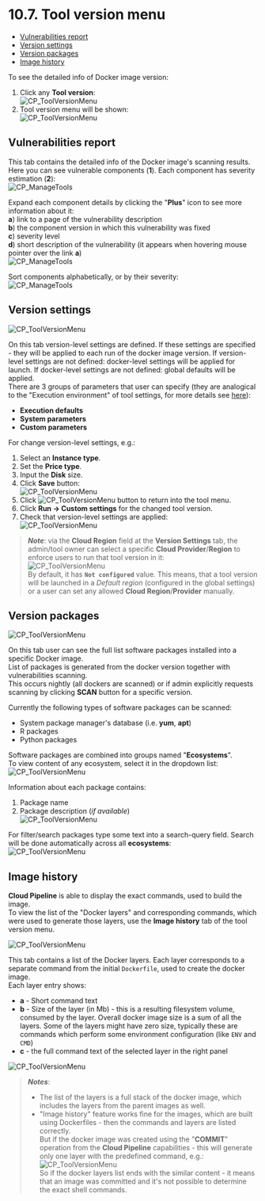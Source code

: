 # 10.7. Tool version menu

- [Vulnerabilities report](#vulnerabilities-report)
- [Version settings](#version-settings)
- [Version packages](#version-packages)
- [Image history](#image-history)

To see the detailed info of Docker image version:

1. Click any **Tool version**:  
    ![CP_ToolVersionMenu](attachments/ToolVersionMenu_01.png)
2. Tool version menu will be shown:  
    ![CP_ToolVersionMenu](attachments/ToolVersionMenu_02.png)

## Vulnerabilities report

This tab contains the detailed info of the Docker image's scanning results.  
Here you can see vulnerable components (**1**). Each component has severity estimation (**2**):  
![CP_ManageTools](attachments/ToolVersionMenu_03.png)

Expand each component details by clicking the "**Plus**" icon to see more information about it:  
**a**) link to a page of the vulnerability description  
**b**) the component version in which this vulnerability was fixed  
**c**) severity level  
**d**) short description of the vulnerability (it appears when hovering mouse pointer over the link **a**)  
![CP_ManageTools](attachments/ToolVersionMenu_04.png)

Sort components alphabetically, or by their severity:  
![CP_ManageTools](attachments/ToolVersionMenu_05.png)

## Version settings

![CP_ToolVersionMenu](attachments/ToolVersionMenu_06.png)

On this tab version-level settings are defined. If these settings are specified - they will be applied to each run of the docker image version. If version-level settings are not defined: docker-level settings will be applied for launch. If docker-level settings are not defined: global defaults will be applied.  
There are 3 groups of parameters that user can specify (they are analogical to the "Execution environment" of tool settings, for more details see [here](10._Manage_Tools.md#settings-tab)):

- **Execution defaults**
- **System parameters**
- **Custom parameters**

For change version-level settings, e.g.:

1. Select an **Instance type**.
2. Set the **Price type**.
3. Input the **Disk** size.
4. Click **Save** button:  
    ![CP_ToolVersionMenu](attachments/ToolVersionMenu_07.png)
5. Click ![CP_ToolVersionMenu](attachments/ToolVersionMenu_08.png) button to return into the tool menu.
6. Click **Run → Custom settings** for the changed tool version.
7. Check that version-level settings are applied:  
    ![CP_ToolVersionMenu](attachments/ToolVersionMenu_09.png)

> **_Note_**: via the **Cloud Region** field at the **Version Settings** tab, the admin/tool owner can select a specific **Cloud Provider**/**Region** to enforce users to run that tool version in it:  
> ![CP_ToolVersionMenu](attachments/ToolVersionMenu_14.png)  
> By default, it has **`Not configured`** value. This means, that a tool version will be launched in a _Default region_ (configured in the global settings) or a user can set any allowed **Cloud Region**/**Provider** manually.

## Version packages

![CP_ToolVersionMenu](attachments/ToolVersionMenu_10.png)

On this tab user can see the full list software packages installed into a specific Docker image.  
List of packages is generated from the docker version together with vulnerabilities scanning.  
This occurs nightly (all dockers are scanned) or if admin explicitly requests scanning by clicking **SCAN** button for a specific version.

Currently the following types of software packages can be scanned:

- System package manager's database (i.e. **yum**, **apt**)
- R packages
- Python packages

Software packages are combined into groups named "**Ecosystems**".  
To view content of any ecosystem, select it in the dropdown list:  
![CP_ToolVersionMenu](attachments/ToolVersionMenu_11.png)

Information about each package contains:

1. Package name
2. Package description (*if available*)  
    ![CP_ToolVersionMenu](attachments/ToolVersionMenu_12.png)

For filter/search packages type some text into a search-query field. Search will be done automatically across all **ecosystems**:  
    ![CP_ToolVersionMenu](attachments/ToolVersionMenu_13.png)

## Image history

**Cloud Pipeline** is able to display the exact commands, used to build the image.  
To view the list of the "Docker layers" and corresponding commands, which were used to generate those layers, use the **Image history** tab of the tool version menu.

![CP_ToolVersionMenu](attachments/ToolVersionMenu_15.png)

This tab contains a list of the Docker layers. Each layer corresponds to a separate command from the initial `Dockerfile`, used to create the docker image.  
Each layer entry shows:

- **a** - Short command text
- **b** - Size of the layer (in Mb) - this is a resulting filesystem volume, consumed by the layer. Overall docker image size is a sum of all the layers. Some of the layers might have zero size, typically these are commands which perform some environment configuration (like `ENV` and `CMD`)
- **c** - the full command text of the selected layer in the right panel

![CP_ToolVersionMenu](attachments/ToolVersionMenu_16.png)

> **_Notes_**:
> 
> - The list of the layers is a full stack of the docker image, which includes the layers from the parent images as well.
> - "Image history" feature works fine for the images, which are built using Dockerfiles - then the commands and layers are listed correctly.  
>   But if the docker image was created using the "**COMMIT**" operation from the **Cloud Pipeline** capabilities - this will generate only one layer with the predefined command, e.g.:  
>   ![CP_ToolVersionMenu](attachments/ToolVersionMenu_17.png)  
>   So if the docker layers list ends with the similar content - it means that an image was committed and it's not possible to determine the exact shell commands.
